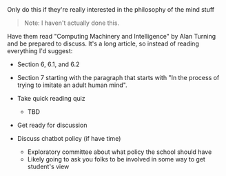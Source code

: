 ## 

Only do this if they're really interested in the philosophy of the mind stuff

> Note: I haven't actually done this.

Have them read "Computing Machinery and Intelligence" by Alan Turning and be
prepared to discuss. It's a long article, so instead of reading everything I'd
suggest:

- Section 6, 6.1, and 6.2
- Section 7 starting with the paragraph that starts with "In the process of
  trying to imitate an adult human mind".


- Take quick reading quiz
    - TBD
- Get ready for discussion



- Discuss chatbot policy (if have time)
    - Exploratory committee about what policy the school should have
    - Likely going to ask you folks to be involved in some way to get student's view
